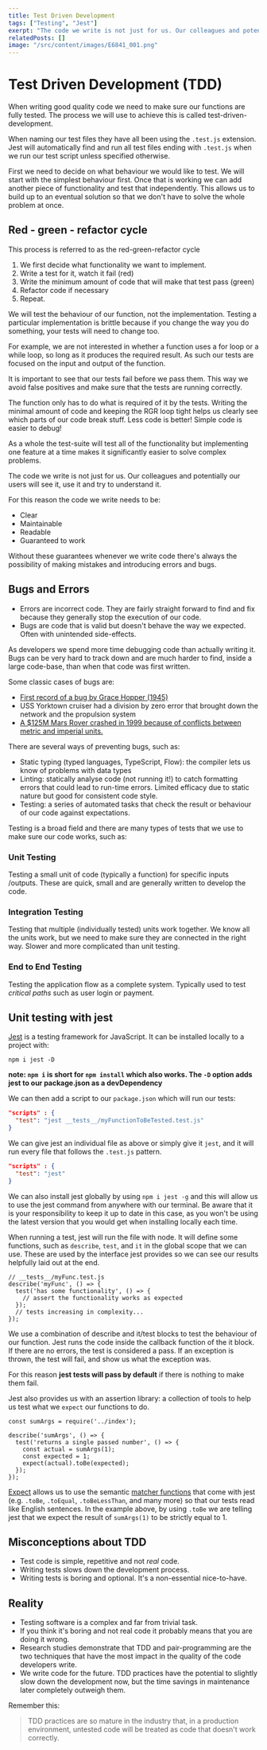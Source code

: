 ```yaml
---
title: Test Driven Development
tags: ["Testing", "Jest"]
exerpt: "The code we write is not just for us. Our colleagues and potentially our users will see it, use it and try to understand it"
relatedPosts: []
image: "/src/content/images/E6841_001.png"
---
```


# Test Driven Development (TDD)

When writing good quality code we need to make sure our functions are fully tested. The process we will use to achieve this is called test-driven-development.

When naming our test files they have all been using the `.test.js` extension. Jest will automatically find and run all test files ending with `.test.js` when we run our test script unless specified otherwise.

First we need to decide on what behaviour we would like to test. We will start with the simplest behaviour first. Once that is working we can add another piece of functionality and test that independently. This allows us to build up to an eventual solution so that we don't have to solve the whole problem at once.

## Red - green - refactor cycle

This process is referred to as the red-green-refactor cycle

1. We first decide what functionality we want to implement.
2. Write a test for it, watch it fail (red)
3. Write the minimum amount of code that will make that test pass (green)
4. Refactor code if necessary
5. Repeat.

We will test the behaviour of our function, not the implementation. Testing a particular implementation is brittle because if you change the way you do something, your tests will need to change too.

For example, we are not interested in whether a function uses a for loop or a while loop, so long as it produces the required result. As such our tests are focused on the input and output of the function.

It is important to see that our tests fail before we pass them. This way we avoid false positives and make sure that the tests are running correctly.

The function only has to do what is required of it by the tests. Writing the minimal amount of code and keeping the RGR loop tight helps us clearly see which parts of our code break stuff. Less code is better! Simple code is easier to debug!

As a whole the test-suite will test all of the functionality but implementing one feature at a time makes it significantly easier to solve complex problems.

The code we write is not just for us. Our colleagues and potentially our users will see it, use it and try to understand it.

For this reason the code we write needs to be:

- Clear
- Maintainable
- Readable
- Guaranteed to work

Without these guarantees whenever we write code there's always the possibility of making mistakes and introducing errors and bugs.

## Bugs and Errors

- Errors are incorrect code. They are fairly straight forward to find and fix because they generally stop the execution of our code.
- Bugs are code that is valid but doesn't behave the way we expected. Often with unintended side-effects.

As developers we spend more time debugging code than actually writing it. Bugs can be very hard to track down and are much harder to find, inside a large code-base, than when that code was first written.

Some classic cases of bugs are:

- [First record of a bug by Grace Hopper (1945)](https://thenextweb.com/shareables/2013/09/18/the-very-first-computer-bug/#.tnw_KA5QF5IB)
- USS Yorktown cruiser had a division by zero error that brought down the network and the propulsion system
- [A \$125M Mars Rover crashed in 1999 because of conflicts between metric and imperial units.](https://www.wired.com/2010/11/1110mars-climate-observer-report/)

There are several ways of preventing bugs, such as:

- Static typing (typed languages, TypeScript, Flow): the compiler lets us know of problems with data types
- Linting: statically analyse code (not running it!) to catch formatting errors that could lead to run-time errors. Limited efficacy due to static nature but good for consistent code style.
- Testing: a series of automated tasks that check the result or behaviour of our code against expectations.

Testing is a broad field and there are many types of tests that we use to make sure our code works, such as:

### Unit Testing

Testing a small unit of code (typically a function) for specific inputs /outputs. These are quick, small and are generally written to develop the code.

### Integration Testing

Testing that multiple (individually tested) units work together. We know all the units work, but we need to make sure they are connected in the right way. Slower and more complicated than unit testing.

### End to End Testing

Testing the application flow as a complete system. Typically used to test _critical paths_ such as user login or payment.

## Unit testing with jest

[Jest](https://jestjs.io/) is a testing framework for JavaScript. It can be installed locally to a project
with:

`npm i jest -D`

**note: `npm i` is short for `npm install` which also works. The `-D` option adds jest to our package.json as a devDependency**

We can then add a script to our `package.json` which will run our tests:

```json
"scripts" : {
  "test": "jest __tests__/myFunctionToBeTested.test.js"
}

```

We can give jest an individual file as above or simply give it `jest`, and it will run every file that follows the `.test.js` pattern.

```json
"scripts" : {
  "test": "jest"
}

```

We can also install jest globally by using `npm i jest -g` and this will allow us to use the jest command from anywhere with our terminal. Be aware that it is your responsibility to keep it up to date in this case, as you won't be using the latest version that you would get when installing locally each time.

When running a test, jest will run the file with node. It will define some functions, such as `describe`, `test`, and `it` in the global scope that we can use. These are used by the interface jest provides so we can see our results helpfully laid out at the end.

```
// __tests__/myFunc.test.js
describe('myFunc', () => {
  test('has some functionality', () => {
    // assert the functionality works as expected
  });
  // tests increasing in complexity...
});

```

We use a combination of describe and it/test blocks to test the behaviour of our function. Jest runs the code inside the callback function of the it block. If there are no errors, the test is considered a pass. If an exception is thrown, the test will fail, and show us what the exception was.

For this reason **jest tests will pass by default** if there is nothing to make them fail.

Jest also provides us with an assertion library: a collection of tools to help us test what we `expect` our functions to do.

```
const sumArgs = require('../index');

describe('sumArgs', () => {
  test('returns a single passed number', () => {
    const actual = sumArgs(1);
    const expected = 1;
    expect(actual).toBe(expected);
  });
});

```

[Expect](https://jestjs.io/docs/en/expect#expectvalue) allows us to use the semantic [matcher functions](https://jestjs.io/docs/en/using-matchers) that come with jest (e.g. `.toBe`, `.toEqual`, `.toBeLessThan`, and many more) so that our tests read like English sentences. In the example above, by using `.toBe` we are telling jest that we expect the result of `sumArgs(1)` to be strictly equal to 1.

## Misconceptions about TDD

- Test code is simple, repetitive and not _real_ code.
- Writing tests slows down the development process.
- Writing tests is boring and optional. It's a non-essential nice-to-have.

## Reality

- Testing software is a complex and far from trivial task.
- If you think it's boring and not real code it probably means that you are doing it wrong.
- Research studies demonstrate that TDD and pair-programming are the two techniques that have the most impact in the quality of the code developers write.
- We write code for the future. TDD practices have the potential to slightly slow down the development now, but the time savings in maintenance later completely outweigh them.

Remember this:

> TDD practices are so mature in the industry that, in a production environment, untested code will be treated as code that doesn't work correctly.
